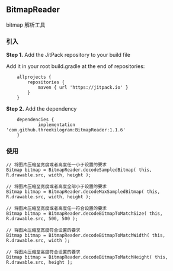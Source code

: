 
## BitmapReader

bitmap 解析工具

### 引入

**Step 1.** Add the JitPack repository to your build file

Add it in your root build.gradle at the end of repositories:

```
	allprojects {
		repositories {
			maven { url 'https://jitpack.io' }
		}
	}
```

**Step 2.** Add the dependency

```
	dependencies {
	        implementation 'com.github.threekilogram:BitmapReader:1.1.6'
	}
```

### 使用

```
// 将图片压缩至宽度或者高度任一小于设置的要求
Bitmap bitmap = BitmapReader.decodeSampledBitmap( this, R.drawable.src, width, height );
```

```
// 将图片压缩至宽度或者高度全部小于设置的要求
Bitmap bitmap = BitmapReader.decodeMaxSampledBitmap( this, R.drawable.src, width, height );
```

```
// 将图片压缩至宽度或者高度任一符合设置的要求
Bitmap bitmap = BitmapReader.decodeBitmapToMatchSize( this, R.drawable.src, 500, 500 );
```

```
// 将图片压缩至宽度符合设置的要求
Bitmap bitmap = BitmapReader.decodeBitmapToMatchWidth( this, R.drawable.src, width );
```

```
// 将图片压缩至高度符合设置的要求
Bitmap bitmap = BitmapReader.decodeBitmapToMatchHeight( this, R.drawable.src, height );
```